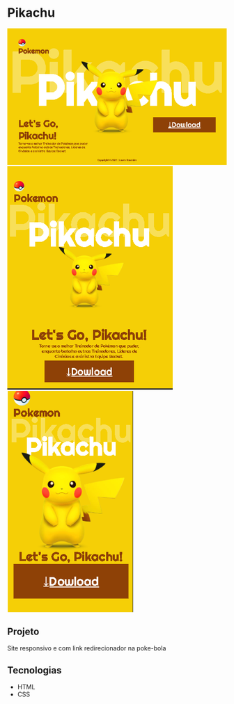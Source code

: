 # Pikachu

![](/img/dtImage.png)
![](./img/tImage.png)
![](./img/mImage.png)

## Projeto
Site responsivo e com link redirecionador na poke-bola

## Tecnologias
* HTML
* CSS 

